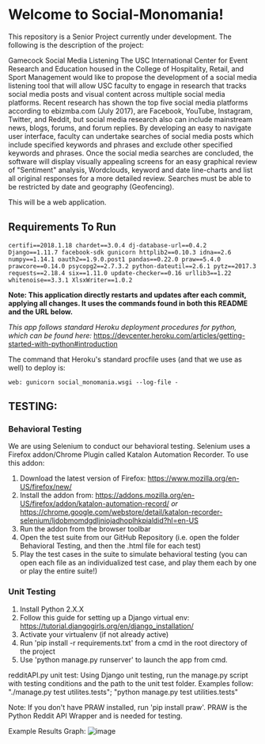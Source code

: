 # Welcome to Social-Monomania!
This repository is a Senior Project currently under development. The following is the description of the project:

Gamecock Social Media Listening
The USC International Center for Event Research and Education housed in the College of Hospitality, Retail, and Sport Management would like to propose the development of a social media listening tool that will allow USC faculty to engage in research that tracks social media posts and visual content across multiple social media platforms.  Recent research has shown the top five social media platforms according to ebizmba.com (July 2017), are Facebook, YouTube, Instagram, Twitter, and Reddit, but social media research also can include mainstream news, blogs, forums, and forum replies.  By developing an easy to navigate user interface, faculty can undertake searches of social media posts which include specified keywords and phrases and exclude other specified keywords and phrases.   Once the social media searches are concluded, the software will display visually appealing screens for an easy graphical review of "Sentiment" analysis, Wordclouds, keyword and date line-charts and list all original responses for a more detailed review. Searches must be able to be restricted by date and geography (Geofencing).

This will be a web application.

## Requirements To Run
``certifi==2018.1.18
chardet==3.0.4
dj-database-url==0.4.2
Django==1.11.7
facebook-sdk
gunicorn
httplib2==0.10.3
idna==2.6
numpy==1.14.1
oauth2==1.9.0.post1
pandas==0.22.0
praw==5.4.0
prawcore==0.14.0
psycopg2==2.7.3.2
python-dateutil==2.6.1
pytz==2017.3
requests==2.18.4
six==1.11.0
update-checker==0.16
urllib3==1.22
whitenoise==3.3.1
XlsxWriter==1.0.2``

**Note: This application directly restarts and updates after each commit, applying all changes. It uses the commands found in both this README and the URL below.**

*This app follows standard Heroku deployment procedures for python, which can be found here:*
https://devcenter.heroku.com/articles/getting-started-with-python#introduction

The command that Heroku's standard procfile uses (and that we use as well) to deploy is:

```web: gunicorn social_monomania.wsgi --log-file -```

## TESTING:

### Behavioral Testing
We are using Selenium to conduct our behavioral testing.  Selenium uses a Firefox addon/Chrome Plugin called Katalon Automation Recorder.  To use this addon:
1. Download the latest version of Firefox: https://www.mozilla.org/en-US/firefox/new/
2. Install the addon from: https://addons.mozilla.org/en-US/firefox/addon/katalon-automation-record/ *or* https://chrome.google.com/webstore/detail/katalon-recorder-selenium/ljdobmomdgdljniojadhoplhkpialdid?hl=en-US
3. Run the addon from the browser toolbar
4. Open the test suite from our GitHub Repository (i.e. open the folder Behavioral Testing, and then the .html file for each test)
5. Play the test cases in the suite to simulate behavioral testing (you can open each file as an individualized test case, and play them each by one or play the entire suite!)

### Unit Testing
1) Install Python 2.X.X
2) Follow this guide for setting up a Django virtual env: https://tutorial.djangogirls.org/en/django_installation/
3) Activate your virtualenv (if not already active)
4) Run 'pip install -r requirements.txt' from a cmd in the root directory of the project
5) Use 'python manage.py runserver' to launch the app from cmd.

redditAPI.py unit test: Using Django unit testing, run the manage.py script with testing conditions and the path to the unit test folder. Examples follow: "./manage.py test utilites.tests"; "python manage.py test utilities.tests"

Note: If you don't have PRAW installed, run 'pip install praw'.  PRAW is the Python Reddit API Wrapper and is needed for testing.

Example Results Graph:
![image](https://user-images.githubusercontent.com/31394858/33293040-5d804612-d399-11e7-8a5e-8e43b2f0e376.png)